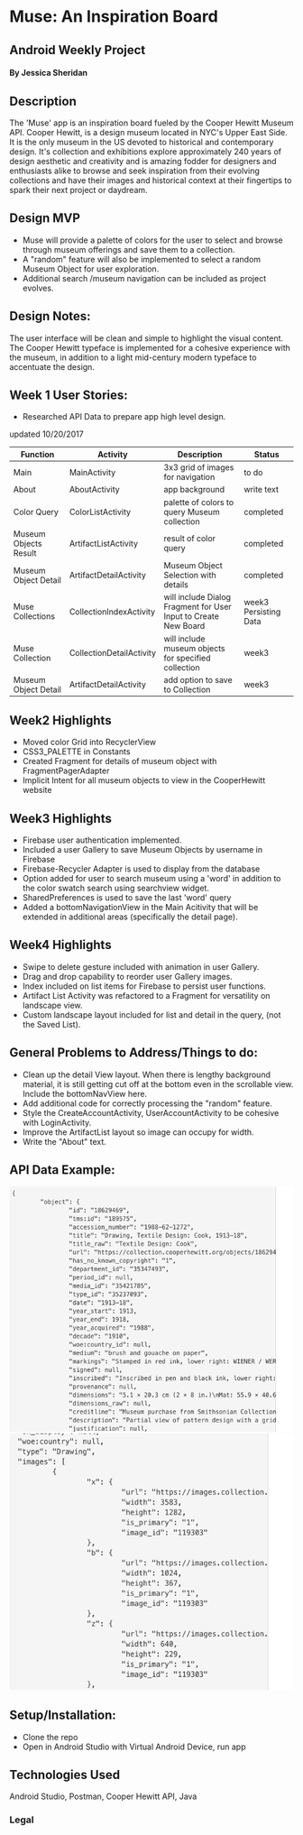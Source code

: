 # Muse: An Inspiration Board  
## Android Weekly Project 

#### By Jessica Sheridan 

## Description

The 'Muse' app is an inspiration board fueled by the Cooper Hewitt Museum API. Cooper
Hewitt, is a design museum located in NYC's Upper East Side. It is the only
museum in the US devoted to historical and contemporary design. It's collection
and exhibitions explore approximately 240 years of design aesthetic and creativity
and is amazing fodder for designers and enthusiasts alike to browse and seek inspiration
from their evolving collections and have their images and historical context at their
fingertips to spark their next project or daydream.

## Design MVP
* Muse will provide a palette of colors for the user to select and browse through museum offerings
and save them to a collection.
* A "random" feature will also be implemented to select a random Museum Object for user exploration.
* Additional search /museum navigation can be included as project evolves.

## Design Notes:
The user interface will be clean and simple to highlight the visual content. 
The Cooper Hewitt typeface is implemented for a cohesive experience with the museum, in addition
to a light mid-century modern typeface to accentuate the design. 


## Week 1 User Stories: 
* Researched API Data to prepare app high level design.

updated 10/20/2017

|Function  | Activity | Description | Status |
| ------------- | ------------- | ----------------- | ------------|
|Main | MainActivity | 3x3 grid of images for navigation | to do |
|About | AboutActivity | app background | write text |
|Color Query | ColorListActivity | palette of colors to query Museum collection| completed|
|Museum Objects Result | ArtifactListActivity | result of color query | completed |
|Museum Object Detail | ArtifactDetailActivity | Museum Object Selection with details| completed|
|Muse Collections | CollectionIndexActivity | will include Dialog Fragment for User Input to Create New Board | week3 Persisting Data  |
|Muse Collection | CollectionDetailActivity | will  include museum objects for specified collection  |  week3 |
|Museum Object Detail | ArtifactDetailActivity | add option to save to Collection| week3|

## Week2 Highlights
 * Moved color Grid into RecyclerView
 * CSS3_PALETTE in Constants
 * Created Fragment for details of museum object with FragmentPagerAdapter
 * Implicit Intent for all museum objects to view in the CooperHewitt website

## Week3 Highlights
 * Firebase user authentication implemented.
 * Included a user Gallery to save Museum Objects by username in Firebase
 * Firebase-Recycler Adapter is used to display from the database
 * Option added for user to search museum using a 'word' in addition
 	to the color swatch search using searchview widget.
 * SharedPreferences is used to save the last 'word' query 
 * Added a bottomNavigationView in the Main Acitivity that will be extended in
	additional areas (specifically the detail page).

## Week4 Highlights
 * Swipe to delete gesture included with animation in user Gallery.
 * Drag and drop capability to reorder user Gallery images.
 * Index included on list items for Firebase to persist user functions.
 * Artifact List Activity was refactored to a Fragment for versatility on landscape view.
 * Custom landscape layout included for list and detail in the query, (not the Saved List). 


## General Problems to Address/Things to do:
* Clean up the detail View layout. When there is lengthy background material, it is still getting cut
    off at the bottom even in the scrollable view. Include the bottomNavView here.
* Add additional code for correctly processing the "random" feature. 
* Style the CreateAccountActivity, UserAccountActivity to be cohesive with LoginActivity.
* Improve the ArtifactList layout so image can occupy for width.
* Write the "About" text.

## API Data Example:
![Alt text](app/src/main/res/drawable/chapi.png)
![Alt text](app/src/main/res/drawable/chapi2.png)

## Setup/Installation:
* Clone the repo
* Open in Android Studio with Virtual Android Device, run app 

## Technologies Used
Android Studio, Postman, Cooper Hewitt API, Java


### Legal


